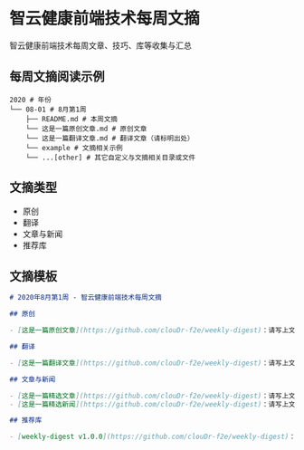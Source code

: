 # 智云健康前端技术每周文摘

智云健康前端技术每周文章、技巧、库等收集与汇总

## 每周文摘阅读示例

```text
2020 # 年份
└── 08-01 # 8月第1周
    ├── README.md # 本周文摘
    └── 这是一篇原创文章.md # 原创文章
    └── 这是一篇翻译文章.md # 翻译文章（请标明出处）
    └── example # 文摘相关示例
    └── ...[other] # 其它自定义与文摘相关目录或文件
```

## 文摘类型

* 原创
* 翻译
* 文章与新闻
* 推荐库

## 文摘模板

```markdown
# 2020年8月第1周 - 智云健康前端技术每周文摘

## 原创

- [这是一篇原创文章](https://github.com/clouDr-f2e/weekly-digest)：请写上文章简要说明

## 翻译

- [这是一篇翻译文章](https://github.com/clouDr-f2e/weekly-digest)：请写上文章简要说明

## 文章与新闻

- [这是一篇精选文章](https://github.com/clouDr-f2e/weekly-digest)：请写上文章简要说明
- [这是一篇精选新闻](https://github.com/clouDr-f2e/weekly-digest)：请写上文章简要说明

## 推荐库

- [weekly-digest v1.0.0](https://github.com/clouDr-f2e/weekly-digest)：请写上推荐理由

```

